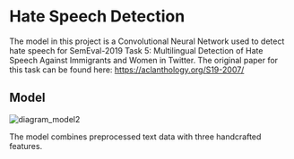 # Hate Speech Detection

The model in this project is a Convolutional Neural Network used to detect hate speech for SemEval-2019 Task 5: Multilingual Detection of Hate Speech Against Immigrants and Women in Twitter. The original paper for this task can be found here: https://aclanthology.org/S19-2007/

## Model

![diagram_model2](https://user-images.githubusercontent.com/76164630/216852293-b5571b03-0b01-421a-9b56-7a10ff8775e9.JPG)

The model combines preprocessed text data with three handcrafted features. 
